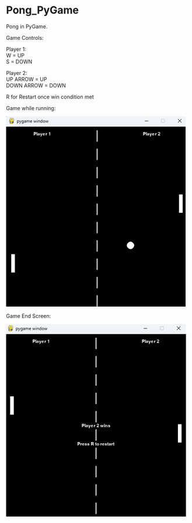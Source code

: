# Pong_PyGame
Pong in PyGame.


Game Controls:

Player 1:  
W = UP  
S = DOWN  

Player 2:  
UP ARROW = UP  
DOWN ARROW = DOWN  

R for Restart once win condition met


Game while running:

![Alt text](GameRuntime.png)

Game End Screen:

![Alt text](GameEnd.png)

